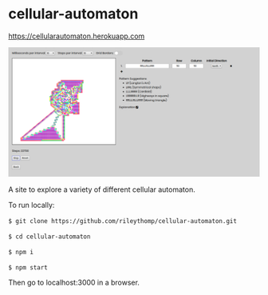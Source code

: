 # cellular-automaton

https://cellularautomaton.herokuapp.com

![cellularautomaton](cellularautomaton.png)

A site to explore a variety of different cellular automaton.

To run locally:

```$ git clone https://github.com/rileythomp/cellular-automaton.git```

```$ cd cellular-automaton```

```$ npm i```

```$ npm start```

Then go to localhost:3000 in a browser.
